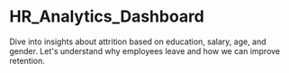 # HR_Analytics_Dashboard
 Dive into insights about attrition based on education, salary, age, and gender. Let's understand why employees leave and how we can improve retention. 
